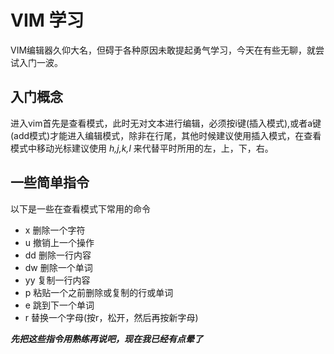 # VIM 学习

VIM编辑器久仰大名，但碍于各种原因未敢提起勇气学习，今天在有些无聊，就尝试入门一波。

## 入门概念

进入vim首先是查看模式，此时无对文本进行编辑，必须按i键(插入模式),或者a键(add模式)才能进入编辑模式，除非在行尾，其他时候建议使用插入模式，在查看模式中移动光标建议使用 *h,j,k,l* 来代替平时所用的左，上，下，右。

## 一些简单指令

以下是一些在查看模式下常用的命令

* x 删除一个字符
* u 撤销上一个操作
* dd 删除一行内容
* dw 删除一个单词
* yy 复制一行内容
* p 粘贴一个之前删除或复制的行或单词
* e 跳到下一个单词
* r 替换一个字母(按r，松开，然后再按新字母)


***先把这些指令用熟练再说吧，现在我已经有点晕了***